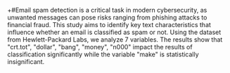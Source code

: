 +#Email spam detection is a critical task in modern cybersecurity, as unwanted messages can pose risks ranging from phishing attacks to financial fraud. This study aims to identify key text characteristics that influence whether an email is classified as spam or not. Using the dataset from Hewlett-Packard Labs, we analyze 7 variables. The results show that "crt.tot", "dollar", "bang", "money", "n000" impact the results of 
classification significantly while the variable "make" is statistically insignificant.
